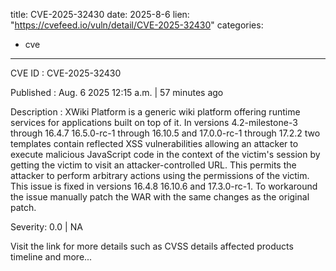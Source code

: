  
title: CVE-2025-32430
date: 2025-8-6
lien: "https://cvefeed.io/vuln/detail/CVE-2025-32430"
categories:
  - cve
---

CVE ID : CVE-2025-32430

Published :  Aug. 6
2025
12:15 a.m. | 57 minutes ago

Description : XWiki Platform is a generic wiki platform offering runtime services for applications built on top of it. In versions 4.2-milestone-3 through 16.4.7
16.5.0-rc-1 through 16.10.5 and 17.0.0-rc-1 through 17.2.2
two templates contain reflected XSS vulnerabilities
allowing an attacker to execute malicious JavaScript code in the context of the victim's session by getting the victim to visit an attacker-controlled URL. This permits the attacker to perform arbitrary actions using the permissions of the victim. This issue is fixed in versions 16.4.8
16.10.6 and 17.3.0-rc-1. To workaround the issue
manually patch the WAR with the same changes as the original patch.

Severity: 0.0 | NA

Visit the link for more details
such as CVSS details
affected products
timeline
and more...
